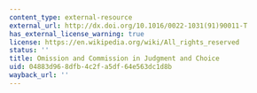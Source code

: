 ```yaml
---
content_type: external-resource
external_url: http://dx.doi.org/10.1016/0022-1031(91)90011-T
has_external_license_warning: true
license: https://en.wikipedia.org/wiki/All_rights_reserved
status: ''
title: Omission and Commission in Judgment and Choice
uid: 04883d96-8dfb-4c2f-a5df-64e563dc1d8b
wayback_url: ''
---
```

